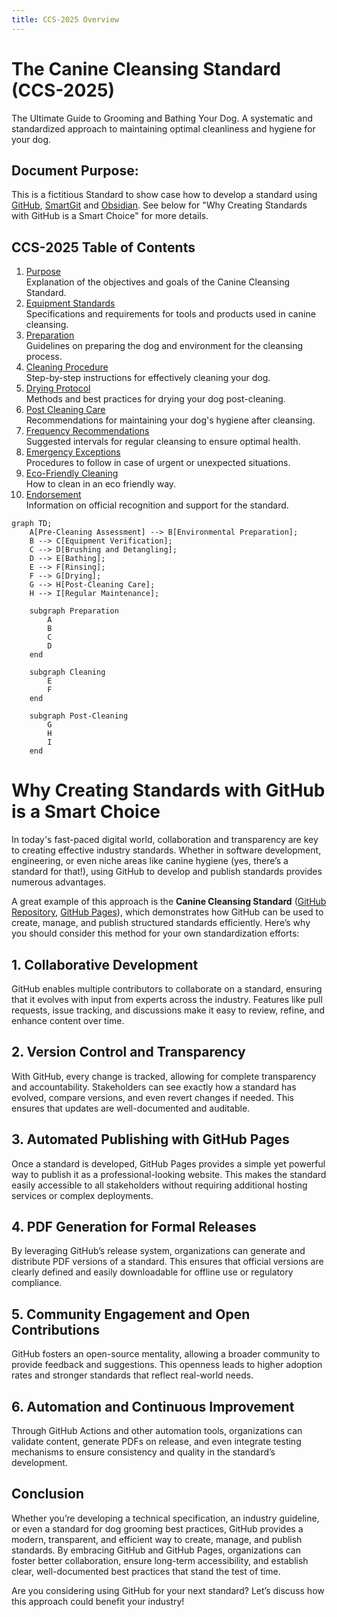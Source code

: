 ```yaml
---
title: CCS-2025 Overview
---
```

# **The Canine Cleansing Standard (CCS-2025)**  
The Ultimate Guide to Grooming and Bathing Your Dog. A systematic and standardized approach to maintaining optimal cleanliness and hygiene for your dog.
## Document Purpose:
This is a fictitious Standard to show case how to develop a standard using [GitHub](https://github.com/danielsiegl/CanineCleansingStandard), [SmartGit](https://www.syntevo.com/smartgit/) and [Obsidian](https://obsidian.md/).  See below for "Why Creating Standards with GitHub is a Smart Choice" for more details.

## CCS-2025 Table of Contents  


 
1. [Purpose](01_Purpose.md)<br>
   Explanation of the objectives and goals of the Canine Cleansing Standard.
2. [Equipment Standards](02_Equipment_Standards.md)<br>
   Specifications and requirements for tools and products used in canine cleansing.
3. [Preparation](03_Preparation.md)<br>
   Guidelines on preparing the dog and environment for the cleansing process.
4. [Cleaning Procedure](04_Cleaning_Procedure.md)<br>
   Step-by-step instructions for effectively cleaning your dog.
5. [Drying Protocol](05_Drying_Protocol.md)<br>
   Methods and best practices for drying your dog post-cleaning.
6. [Post Cleaning Care](06_Post-Cleaning_Care.md)<br>
   Recommendations for maintaining your dog's hygiene after cleansing.
7. [Frequency Recommendations](07_Frequency_Recommendations.md)<br>
   Suggested intervals for regular cleansing to ensure optimal health.
8. [Emergency Exceptions](08_Emergency_Exceptions.md)<br>
   Procedures to follow in case of urgent or unexpected situations.
9. [Eco-Friendly Cleaning](09_Eco-Friendly_Cleaning.md)<br>
   How to clean in an eco friendly way.
10. [Endorsement](10_Endorsement.md)<br>
   Information on official recognition and support for the standard.

```mermaid
graph TD;
    A[Pre-Cleaning Assessment] --> B[Environmental Preparation];
    B --> C[Equipment Verification];
    C --> D[Brushing and Detangling];
    D --> E[Bathing];
    E --> F[Rinsing];
    F --> G[Drying];
    G --> H[Post-Cleaning Care];
    H --> I[Regular Maintenance];

    subgraph Preparation
        A
        B
        C
        D
    end

    subgraph Cleaning
        E
        F
    end

    subgraph Post-Cleaning
        G
        H
        I
    end

```


# Why Creating Standards with GitHub is a Smart Choice

In today's fast-paced digital world, collaboration and transparency are key to creating effective industry standards. Whether in software development, engineering, or even niche areas like canine hygiene (yes, there’s a standard for that!), using GitHub to develop and publish standards provides numerous advantages.

A great example of this approach is the **Canine Cleansing Standard** ([GitHub Repository](https://github.com/danielsiegl/CanineCleansingStandard), [GitHub Pages](https://danielsiegl.github.io/CanineCleansingStandard/)), which demonstrates how GitHub can be used to create, manage, and publish structured standards efficiently. Here’s why you should consider this method for your own standardization efforts:

## 1. **Collaborative Development**

GitHub enables multiple contributors to collaborate on a standard, ensuring that it evolves with input from experts across the industry. Features like pull requests, issue tracking, and discussions make it easy to review, refine, and enhance content over time.

## 2. **Version Control and Transparency**

With GitHub, every change is tracked, allowing for complete transparency and accountability. Stakeholders can see exactly how a standard has evolved, compare versions, and even revert changes if needed. This ensures that updates are well-documented and auditable.

## 3. **Automated Publishing with GitHub Pages**

Once a standard is developed, GitHub Pages provides a simple yet powerful way to publish it as a professional-looking website. This makes the standard easily accessible to all stakeholders without requiring additional hosting services or complex deployments.

## 4. **PDF Generation for Formal Releases**

By leveraging GitHub’s release system, organizations can generate and distribute PDF versions of a standard. This ensures that official versions are clearly defined and easily downloadable for offline use or regulatory compliance.

## 5. **Community Engagement and Open Contributions**

GitHub fosters an open-source mentality, allowing a broader community to provide feedback and suggestions. This openness leads to higher adoption rates and stronger standards that reflect real-world needs.

## 6. **Automation and Continuous Improvement**

Through GitHub Actions and other automation tools, organizations can validate content, generate PDFs on release, and even integrate testing mechanisms to ensure consistency and quality in the standard’s development.

## Conclusion

Whether you’re developing a technical specification, an industry guideline, or even a standard for dog grooming best practices, GitHub provides a modern, transparent, and efficient way to create, manage, and publish standards. By embracing GitHub and GitHub Pages, organizations can foster better collaboration, ensure long-term accessibility, and establish clear, well-documented best practices that stand the test of time.

Are you considering using GitHub for your next standard? Let’s discuss how this approach could benefit your industry!